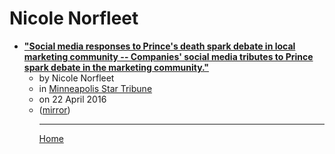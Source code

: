 # Nicole Norfleet

 - [**"Social media responses to Prince's death spark debate in local marketing community -- Companies' social media tributes to Prince spark debate in the marketing community."**](https://www.startribune.com/social-media-responses-to-prince-s-death-spark-debate-in-local-marketing-community/376789961/)<ul><li>by Nicole Norfleet</li><li>in [Minneapolis Star Tribune](https://www.startribune.com/)</li><li>on 22 April 2016</li><li>([mirror](https://web.archive.org/web/*/https://www.startribune.com/social-media-responses-to-prince-s-death-spark-debate-in-local-marketing-community/376789961/))</li><ul>

----

[Home](../index.md)
